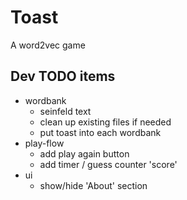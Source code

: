 # Toast
A word2vec game

## Dev TODO items

-   wordbank
    -   seinfeld text
    -   clean up existing files if needed
    -   put toast into each wordbank
-   play-flow
    -   add play again button
    -   add timer / guess counter 'score'
-   ui
    -   show/hide 'About' section
